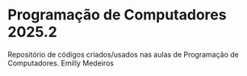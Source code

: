 # Programação de Computadores 2025.2

Repositório de códigos criados/usados nas aulas de Programação de Computadores.
Emilly Medeiros